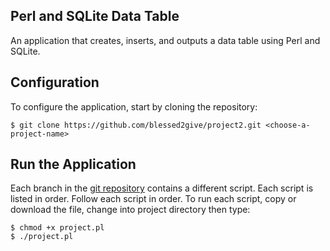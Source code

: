 ## Perl and SQLite Data Table

An application that creates, inserts, and outputs a data table using Perl and SQLite.

## Configuration

To configure the application, start by cloning the repository:

```
$ git clone https://github.com/blessed2give/project2.git <choose-a-project-name>
```

## Run the Application

Each branch in the [git repository](https://github.com/blessed2give/project2) contains a different script. Each script is listed in order. Follow each script in order. To run each script, copy or download the file, change into project directory then type:

```
$ chmod +x project.pl
$ ./project.pl
```

